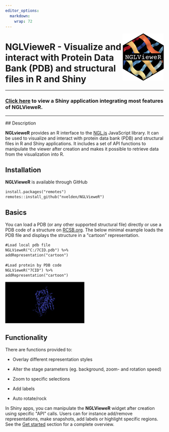 ```yaml
---
editor_options: 
  markdown: 
    wrap: 72
---
```


<img src="man/figures/logo.PNG" class="logo" align="right" height="150px"/>

# **NGLVieweR** - Visualize and interact with Protein Data Bank (PDB) and structural files in R and Shiny
<hr>

### [Click here](https://www.nvelden.com/shiny/shiny_NGLVieweR/) to view a Shiny application integrating most features of **NGLVieweR**.
<hr>
## Description

**NGLvieweR** provides an R interface to the
[NGL.js](http://nglviewer.org/ngl/api/) JavaScript library. It can be
used to visualize and interact with protein data bank (PDB) and
structural files in R and Shiny applications. It includes a set of API
functions to manipulate the viewer after creation and makes it possible
to retrieve data from the visualization into R.

## Installation

**NGLVieweR** is available through GitHub

``` {.r}
install.packages("remotes")
remotes::install_github("nvelden/NGLVieweR")
```

## Basics

You can load a PDB (or any other supported structural file) directly or
use a PDB code of a structure on [RCSB.org](https://www.rcsb.org/). The
below minimal example loads the PDB file and displays the structure in a
"cartoon" representation.

``` {.r}
#Load local pdb file
NGLVieweR("C:/7CID.pdb") %>%
addRepresentation("cartoon")

#Load protein by PDB code
NGLVieweR("7CID") %>%
addRepresentation("cartoon")
```

<img src="man/figures/cartoon_representation.PNG" class="screenshot" width="50%"/>

## Functionality

There are functions provided to:

-   Overlay different representation styles

-   Alter the stage parameters (eg. background, zoom- and rotation
    speed)

-   Zoom to specific selections

-   Add labels

-   Auto rotate/rock

In Shiny apps, you can manipulate the **NGLVieweR** widget after
creation using specific "API" calls. Users can for instance add/remove
representations, make snapshots, add labels or highlight specific
regions. See the [Get
started](https://nvelden.github.io/NGLVieweR/articles/NGLVieweR.html)
section for a complete overview.
